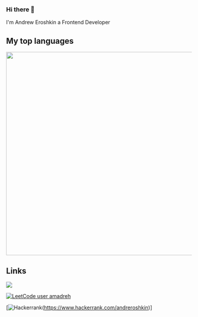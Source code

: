 ### Hi there 👋
I'm Andrew Eroshkin a Frontend Developer

## My top languages

<img src="https://wakatime.com/share/@amadreh/42553cb9-5d31-42ca-9a53-0f378c688262.svg" width="550">

## Links
[<img src="https://img.shields.io/badge/LinkedIn-0077B5?style=for-the-badge&logo=linkedin&logoColor=white">](https://www.linkedin.com/in/andrey-eroshkin/)

[![LeetCode user amadreh](https://img.shields.io/badge/dynamic/json?style=for-the-badge&labelColor=black&color=%23ffa116&label=Solved&query=solvedOverTotal&url=https%3A%2F%2Fleetcode-badge.vercel.app%2Fapi%2Fusers%2Famadreh&logo=leetcode&logoColor=yellow)](https://leetcode.com/amadreh/)

[![Hackerrank](https://img.shields.io/badge/-Hackerrank-2EC866?style=for-the-badge&logo=HackerRank&logoColor=white)(https://www.hackerrank.com/andreroshkin)]
